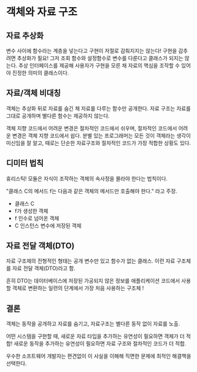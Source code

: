 # 객체와 자료 구조

## 자료 추상화

변수 사이에 함수라는 계층을 넣는다고 구현이 저절로 감춰지지는 않는다! 구현을 감추려면 추상화가 필요!
그저 조회 함수와 설정함수로 변수를 다룬다고 클래스가 되지는 않는다. 
추상 인터페이스를 제공해 사용자가 구현을 모른 채 자료의 핵심을 조작할 수 있어야 진정한 의미의 클래스이다. 


## 자료/객체 비대칭

객체는 추상화 뒤로 자료를 숨긴 채 자료를 다루는 함수만 공개한다. 
자료 구조는 자료를 그대로 공개하며 별다른 함수는 제공하지 않는다.

객체 지향 코드에서 어려운 변경은 절차적인 코드에서 쉬우며, 절차적인 코드에서 어려운 변경은 객체 지향 코드에서 쉽다.
분별 있는 프로그래머는 모든 것이 객체라는 생각이 미신임을 잘 알고, 때로는 단순한 자료구조와 절차적인 코드가 가장 적합한 상황도 있다.

## 디미터 법칙

휴리스틱! 
모듈은 자식이 조작하는 객체의 속사정을 몰라야 한다는 법칙이다. 

"클래스 C의 메서드 f는 다음과 같은 객체의 메서드만 호출해야 한다." 라고 주장.

-  클래스 C
-  f가 생성한 객체
-  f 인수로 넘어온 객체
-  C 인스턴스 변수에 저장된 객체

## 자료 전달 객체(DTO)

자료 구조체의 전형적인 형태는 공개 변수만 있고 함수가 없는 클래스. 
이런 자료 구조체를 자료 전달 객체(DTO)라고 함. 

흔히 DTO는 데이터베이스에 저장된 가공되지 않은 정보를 애플리케이션 코드에서 사용할 객체로 변환하는 일련의 단계에서 가장 처음 사용하는 구조체 !

## 결론

객체는 동작을 공개하고 자료를 숨기고, 자료구조는 별다른 동작 없이 자료를 노출.

어떤 시스템을 구현할 때, 새로운 자료 타입을 추가하는 유연성이 필요하면 객체가 더 적합!
새로운 동작을 추가하는 유연성이 필요하면 자료 구조와 절차적인 코드가 더 적합. 

우수한 소프트웨어 개발자는 편견없이 이 사실을 이해해 직면한 문제에 최적인 해결책을 선택한다.
